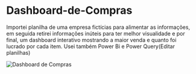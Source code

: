 # Dashboard-de-Compras

Importei planilha de uma empresa fictícias para alimentar as informações, em seguida retirei informações inúteis para ter melhor visualidade e por final, um dashboard interativo mostrando a maior venda e quanto foi lucrado por cada item. 
Usei também Power Bi e Power Query(Editar planilhas)

![Dashboard de Compras](https://github.com/Dsaamorim/Dashboard-de-Compras/blob/main/Dashboard%20de%20Compras.gif)
